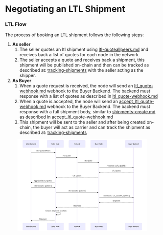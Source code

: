 # Negotiating an LTL Shipment

### LTL Flow

The process of booking an LTL shipment follows the following steps:

1. **As seller**
   1. The seller quotes an ltl shipment using [ltl-quoteallpeers.md](ltl-quoteallpeers.md "mention") and receives back a list of quotes for each node in the network
   2. The seller accepts a quote and receives back a shipment, this shipment will be published on-chain and then can be tracked as described at: [tracking-shipments](../../tracking-shipments/ "mention") with the seller acting as the shipper.
2. **As Buyer**
   1. When a quote request is received, the node will send an [ltl\_quote-webhook.md](../../../webhooks/ltl\_quote-webhook.md "mention") webhook to the Buyer Backend.  The backend must response with a list of quotes as described in [ltl\_quote-webhook.md](../../../webhooks/ltl\_quote-webhook.md "mention")
   2. When a quote is accepted, the node will send an [accept\_ltl\_quote-webhook.md](../../../webhooks/accept\_ltl\_quote-webhook.md "mention") webhook to the Buyer Backend.  The backend must response with a full shipment body, similar to [shipments-create.md](../managing-an-ftl-shipment/shipments-create.md "mention") as described in [accept\_ltl\_quote-webhook.md](../../../webhooks/accept\_ltl\_quote-webhook.md "mention")
   3. This shipment will be sent to the seller and after being created on-chain, the buyer will act as carrier and can track the shipment as described at: [tracking-shipments](../../tracking-shipments/ "mention")

<figure><img src="../../../../../.gitbook/assets/image (1).png" alt=""><figcaption></figcaption></figure>
